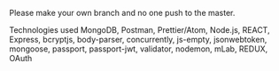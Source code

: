 Please make your own branch and no one push to the master. 


Technologies used
    MongoDB,
    Postman,
    Prettier/Atom,
    Node.js,
    REACT,
    Express,
    bcryptjs,
    body-parser,
    concurrently,
    js-empty,
    jsonwebtoken,
    mongoose,
    passport,
    passport-jwt,
    validator,
    nodemon,
    mLab,
    REDUX,
    OAuth    